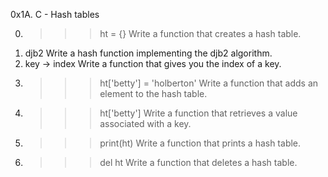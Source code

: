 0x1A. C - Hash tables

0. >>> ht = {}
Write a function that creates a hash table.
1. djb2
Write a hash function implementing the djb2 algorithm.
2. key -> index
Write a function that gives you the index of a key.
3. >>> ht['betty'] = 'holberton'
Write a function that adds an element to the hash table.
4. >>> ht['betty']
Write a function that retrieves a value associated with a key.
5. >>> print(ht)
Write a function that prints a hash table.
6. >>> del ht
Write a function that deletes a hash table.
